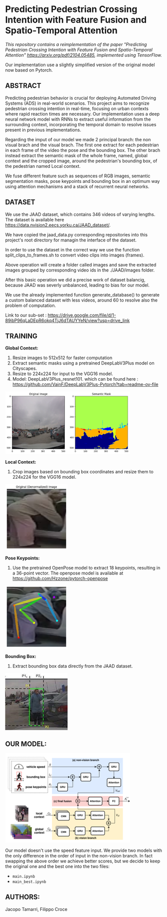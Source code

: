 
# Predicting Pedestrian Crossing Intention with Feature Fusion and Spatio-Temporal Attention

*This repository contains a reimplementation of the paper "Predicting Pedestrian Crossing Intention with Feature Fusion and Spatio-Temporal Attention" https://arxiv.org/pdf/2104.05485, implemented using TensorFlow.*

Our implementation use a slightly simplified version of the original model now based on Pytorch.

## ABSTRACT

Predicting pedestrian behavior is crucial for deploying Automated Driving Systems (ADS) in real-world scenarios. This project aims to recognize pedestrian crossing intention in real-time, focusing on urban contexts where rapid reaction times are necessary. Our implementation uses a deep neural network model with RNNs to extract useful information from the surrounding context, incorporating the temporal domain to resolve issues present in previous implementations.

Regarding the imput of our model we made 2 principal branch: the non visual brach and the visual brach. 
The first one extract for each pedestrian in each frame of the video the pose and the bounding box. 
The other brach instead extract the semantic mask of the whole frame, named, global context and the cropped image, around the pedestrian's bounding box, of the pedestrian named Local context.

We fuse different feature such as sequences of RGB images, semantic segmentation masks, pose keypoints and bounding box in an optimum way using attention mechanisms and a stack of recurrent neural networks.

## DATASET

We use the JAAD dataset, which contains 346 videos of varying lengths. The dataset is available here https://data.nvision2.eecs.yorku.ca/JAAD_dataset/.

We have copied the jaad_data.py corresponding repositories into this project's root directory for managin the interface of the dataset.

In order to use the dataset in the correct way we use the function split_clips_to_frames.sh to convert video clips  into images (frames).

Above operation will create a folder called images and save the extracted images grouped by corresponding video ids in the ./JAAD/images folder.

After this basic operation we did a precise work of dataset balancig, because JAAD was severly unbalanced, leading to bias for our model.

We use the already implemented function generate_database() to generate a custom balanced dataset with less videos, around 60 to resolve also the problem of computation.

Link to our sub-set : https://drive.google.com/file/d/1-89ibP96qLaDEpR6okq4TjJ6dTAUYYeN/view?usp=drive_link

## TRAINING

**Global Context:**
1. Resize images to 512x512 for faster computation
2. Extract semantic masks using a pretrained DeepLabV3Plus model on Cityscapes.
3. Resize to 224x224 for input to the VGG16 model.
4. Model: DeepLabV3Plus_resnet101. which can be found here : https://github.com/VainF/DeepLabV3Plus-Pytorch?tab=readme-ov-file
   
<img src="./pics/global_context.png" alt="drawing" width="400"/>


**Local Context:**
1. Crop images based on bounding box coordinates and resize them to 224x224 for the VGG16 model.
<img src="./pics/local_context.png" alt="drawing" width="200"/>


**Pose Keypoints:**
1. Use the pretrained OpenPose model to extract 18 keypoints, resulting in a 36-point vector.
    The openpose model is available at https://github.com/Hzzone/pytorch-openpose
   
<img src="./pics/pose.png" alt="drawing" width="200"/>


**Bounding Box:**
1. Extract bounding box data directly from the JAAD dataset.
   
<img src="./pics/bbox.png" alt="drawing" width="200"/>


## OUR MODEL:
<img src="./pics/model.png" alt="drawing" width="400"/>

Our model doesn't use the speed feature input.
We provide two models with the only difference in the order of input in the non-vision branch. In fact swapping the above order we achieve better scores, but we decide to keep the original one and the best one into the two files:
- `main.ipynb`
- `main_best.ipynb`
## AUTHORS:
Jacopo Tamarri,
Filippo Croce


